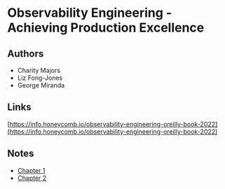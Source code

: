 # Observability Engineering - Achieving Production Excellence

## Authors
- Charity Majors
- Liz Fong-Jones
- George Miranda

## Links
[https://info.honeycomb.io/observability-engineering-oreilly-book-2022](https://info.honeycomb.io/observability-engineering-oreilly-book-2022)

## Notes
- [Chapter 1](./chapters/1.md)
- [Chapter 2](./chapters/2.md)